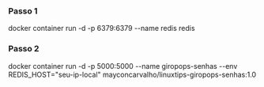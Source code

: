### Passo 1
docker container run -d -p 6379:6379 --name redis redis
### Passo 2
docker container run -d -p 5000:5000 --name giropops-senhas --env REDIS_HOST="seu-ip-local" mayconcarvalho/linuxtips-giropops-senhas:1.0
